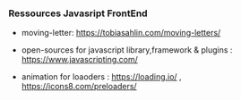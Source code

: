 ### Ressources Javasript FrontEnd

* moving-letter: <https://tobiasahlin.com/moving-letters/>

* open-sources for javascript library,framework & plugins : <https://www.javascripting.com/>

* animation for loaoders : <https://loading.io/> , <https://icons8.com/preloaders/>
